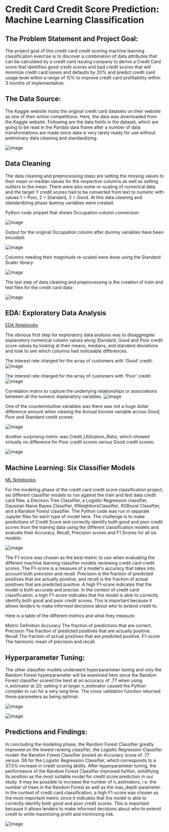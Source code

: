 # Credit Card Credit Score Prediction: Machine Learning Classification
## The Problem Statement and Project Goal:
The project goal of this credit card credit scoring machine learning classification exercise is to discover a combination of data attributes that can be calculated by a credit card issuing company to derive  a Credit Card score that identifies good credit scores and bad credit scores that will minimize credit card losses and defaults by 20% and predict credit card usage level within a range of 15% to improve credit card profitability within 3 months of implementation.
## The Data Source:
The Kaggle website hosts the original credit card datasets on their website as one of their online competitions. Here, the data was downloaded from the Kaggle website. Following are the data fields in the dataset, which are going to be read in the Pandas data frame after a number of data transformations are made since data is very rarely ready for use without preliminary data cleaning and standardizing. 

![image](https://github.com/dataminer817/Springboard/assets/44590198/93c8e260-3263-4f80-953f-e1cd90778b89)

## Data Cleaning
The data cleaning and preprocessing steps are setting the missing values to their mean or median values for the respective columns as well as setting outliers to the mean. There were also some re-scaling of numerical data and the target Y credit scores had to be converted from text to numeric with values 1 = Poor, 2 = Standard, 3 = Good.   At this data cleaning and standardizing phase dummy variables were created.

Python code snippet that shows Occupation column conversion:

![image](https://github.com/dataminer817/Springboard/assets/44590198/9bfd2a2f-9a99-4bd1-875b-95a7156482cd)
 
 
Output for the original Occupation column after dummy variables have been encoded:
 
 ![image](https://github.com/dataminer817/Springboard/assets/44590198/916f0252-486a-4770-a094-31a230c16923)
 

Columns needing their magnitude re-scaled were done using the Standard Scaler library:

![image](https://github.com/dataminer817/Springboard/assets/44590198/f4882f92-8741-427f-a5a4-15aa476b6a77)

 
The last step of data cleaning and preprocessing is the creation of train and test files for the credit card data:

![image](https://github.com/dataminer817/Springboard/assets/44590198/7e0d96e2-3bf7-4e9f-86b3-5653fa5874bd)


## EDA: Exploratory Data Analysis

[EDA Notebooks](https://github.com/dataminer817/Springboard/tree/main/Unit_28/EDA_Python_Files/)

The obvious first step for exploratory data analysis was to disaggregate explanatory numerical column values along Standard, Good and Poor credit score values by looking at their means, medians, and standard deviations and look to see which columns had noticeable differences.

The interest rate charged for the array of customers with ‘Good’ credit: 
![image](https://github.com/dataminer817/Springboard/assets/44590198/b3e00a6c-dff7-422b-a7a7-deb805a471bb)

The interest rate charged for the array of customers with ‘Poor’ credit:
![image](https://github.com/dataminer817/Springboard/assets/44590198/a8ad291f-f1b6-456e-96f6-23e74670df75)


Correlation matrix to capture the underlying relationships or associations between all the numeric explanatory variables. 
![image](https://github.com/dataminer817/Springboard/assets/44590198/f31a4403-c42f-4133-8f8d-912118f1e981)

One of the counterintuitive variables was there was not a huge dollar difference amount when viewing the Annual Income variable across Good, Poor and Standard credit scores:

![image](https://github.com/dataminer817/Springboard/assets/44590198/a3f893cf-43a4-4e78-9a57-fd13b9af76e9)

Another surprising metric was Credit_Utilization_Ratio, which showed virtually no difference for Poor credit scores versus Good credit scores:

![image](https://github.com/dataminer817/Springboard/assets/44590198/b98fceaf-2d52-4525-bc7a-15886ebb3793)


##  Machine Learning: Six Classifier Models
[ML Notebooks](https://github.com/dataminer817/Springboard/tree/main/Unit_26/Unit_26.3_Modeling/)

For the modeling phase of the credit card credit score classification project, six different classifier models to run against the train and test data credit card files:  a Decision Tree Classifier, a Logistic Regression classifier, Gaussian Naive Bayes Classifier, KNeighborsClassifier, XGBoost Classifier, and a Random Forest classifier.  The Python code was run in separate Jupyter files for each type of model here.
The challenge is to make predictions of Credit Score and correctly identify both good and poor credit scores from the training data using the different classification models and evaluate their Accuracy, Recall, Precision scores and F1 Scores for all six models:

![image](https://github.com/dataminer817/Springboard/assets/44590198/a332a48a-14bd-40db-8945-c29dfd55103e)

The F1-score was chosen as the best metric to use when evaluating the different machine learning classifier models reviewing credit card credit scores. The F1-score is a measure of a model's accuracy that takes into account both precision and recall. Precision is the fraction of predicted positives that are actually positive, and recall is the fraction of actual positives that are predicted positive. A high F1-score indicates that the model is both accurate and precise.
In the context of credit card classification, a high F1-score indicates that the model is able to correctly identify both good and poor credit scores. This is important because it allows lenders to make informed decisions about who to extend credit to.

Here is a table of the different metrics and what they measure:

Metric	Definition
Accuracy	The fraction of predictions that are correct.
Precision	The fraction of predicted positives that are actually positive.
Recall	The fraction of actual positives that are predicted positive.
F1-score	The harmonic mean of precision and recall.


## Hyperparameter Tuning:  

The other classifier models underwent hyperparameter tuning and only the Random Forest hyperparameter will be examined here since the Random Forest classifier scored the best at an accuracy of .77 when using n_estimator at 20; setting it at larger n_estimator caused the Python compiler to run for a very long time.  The cross validation function returned these parameters as being optimal:

![image](https://github.com/dataminer817/Springboard/assets/44590198/d6ea7502-6eeb-4fa1-b0fb-dcaaa829bf37)

![image](https://github.com/dataminer817/Springboard/assets/44590198/ddc715bc-ea81-4b22-b6de-39310085f37f)


## Predictions and Findings:
In concluding the modeling phase, the Random Forest Classifier greatly improved on the lowest ranking classifier, the Logistic Regression Classifier model: the Random Forest Classifier posted an Accuracy score of .77 versus .56 for the Logistic Regression Classifier, which corresponds to a 37.5% increase in credit scoring ability.  After hyperparameter tuning, the performance of the Random Forest Classifier improved further, solidifying its position as the most suitable model for credit score prediction in our study.  It may be possible to increase the number of n_estimators, i.e. the number of trees in the Random Forest as well as the max_depth parameter. In the context of credit card classification, a high F1-score was chosen as the most important metric since it indicates that the model is able to correctly identify both good and poor credit scores. This is important because it allows lenders to make informed decisions about who to extend credit to while maximizing profit and minimizing risk.

![image](https://github.com/dataminer817/Springboard/assets/44590198/18311801-d56c-4390-948b-15dc57254380)






